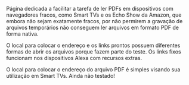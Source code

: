 Página dedicada a facilitar a tarefa de ler PDFs em dispositivos  com  navegadores  fracos,  como
Smart TVs e os Echo Show da Amazon, que embora não sejam exatamente fracos, por  não  permirem  a 
gravação de arquivos temporários não conseguem ler arquivos em formato PDF de forma nativa.

O local para colocar o endereço e os links prontos possuem diferentes formas de abrir os arquivos
porque fazem parte do teste. Os links fixos funcionam nos dispositivos Alexa com recursos extras.

O local para colocar o endereço do arquivo PDF é simples visando sua utilização em Smart TVs.
Ainda não testado!
